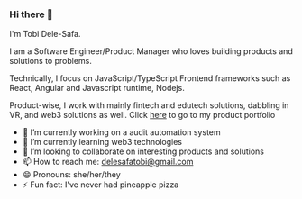 ### Hi there 👋

I'm Tobi Dele-Safa.

I am a Software Engineer/Product Manager who loves building products and solutions to problems.

Technically, I focus on JavaScript/TypeScript Frontend frameworks such as React, Angular and Javascript runtime, Nodejs.

Product-wise, I work with mainly fintech and edutech solutions, dabbling in VR, and web3 solutions as well. Click [here](https://tobidelesafa.notion.site/Tobi-s-Product-Portfolio-e760890f9bfe453d86bada675ff95cd4 "Tobi's Product Portfolio") to go to my product portfolio 

- 🔭 I’m currently working on a audit automation system
- 🌱 I’m currently learning web3 technologies
- 👯 I’m looking to collaborate on interesting products and solutions
- 📫 How to reach me: delesafatobi@gmail.com
- 😄 Pronouns: she/her/they
- ⚡ Fun fact: I've never had pineapple pizza
